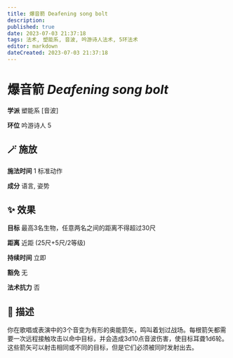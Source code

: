 ```yaml
---
title: 爆音箭 Deafening song bolt
description: 
published: true
date: 2023-07-03 21:37:18
tags: 法术, 塑能系, 音波, 吟游诗人法术, 5环法术
editor: markdown
dateCreated: 2023-07-03 21:37:18
---
```


# **爆音箭** *Deafening song bolt*

**学派** 塑能系 \[音波\] 

**环位** 吟游诗人 5

## 🪄 施放

**施法时间** 1 标准动作

**成分** 语言, 姿势

## ✨ 效果 

**目标** 最高3名生物，任意两名之间的距离不得超过30尺 

**距离** 近距 (25尺+5尺/2等级)  

**持续时间** 立即 

**豁免** 无

**法术抗力** 否

## 📖 描述

你在歌唱或表演中的3个音变为有形的奥能箭矢，鸣叫着划过战场。每根箭矢都需要一次远程接触攻击以命中目标，并会造成3d10点音波伤害，使目标耳聋1d6轮。这些箭矢可以射击相同或不同的目标，但是它们必须被同时发射出去。
    